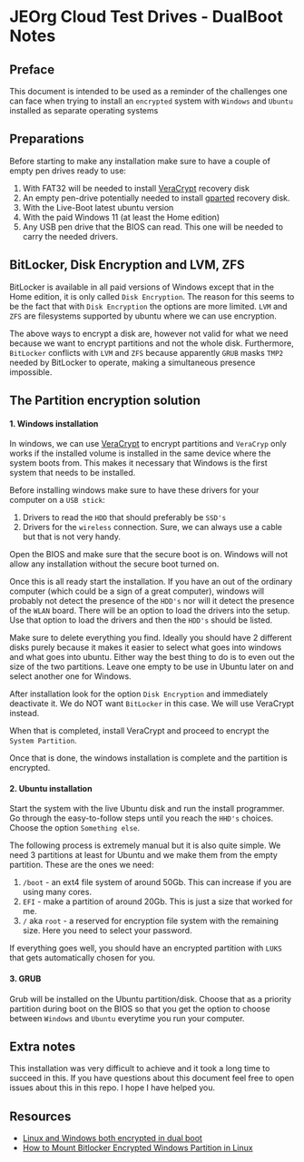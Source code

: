 # JEOrg Cloud Test Drives  - DualBoot Notes

## Preface

This document is intended to be used as a reminder of the challenges one can face when trying to install an `encrypted` system with `Windows` and `Ubuntu` installed as separate operating systems

## Preparations

Before starting to make any installation make sure to have a couple of empty pen drives ready to use:

1. With FAT32 will be needed to install [VeraCrypt](https://www.veracrypt.fr/code/VeraCrypt/) recovery disk
2. An empty pen-drive potentially needed to install [gparted](https://gparted.org/) recovery disk.
3. With the Live-Boot latest ubuntu version
4. With the paid Windows 11 (at least the Home edition)
5. Any USB pen drive that the BIOS can read. This one will be needed to carry the needed drivers.

## BitLocker, Disk Encryption and LVM, ZFS

BitLocker is available in all paid versions of Windows except that in the Home edition, it is only called `Disk Encryption`.
The reason for this seems to be the fact that with `Disk Encryption` the options are more limited. `LVM` and `ZFS` are filesystems supported by ubuntu where we can use encryption.

The above ways to encrypt a disk are, however not valid for what we need because we want to encrypt partitions and not the whole disk.
Furthermore, `BitLocker` conflicts with `LVM` and `ZFS` because apparently `GRUB` masks `TMP2` needed by BitLocker to operate, making a simultaneous presence impossible.

## The Partition encryption solution


#### 1. Windows installation

In windows, we can use [VeraCrypt](https://www.veracrypt.fr/code/VeraCrypt/) to encrypt partitions and `VeraCryp` only works if the installed volume is installed in the same device where the system boots from. This makes it necessary that Windows is the first system that needs to be installed.

Before installing windows make sure to have these drivers for your computer on a `USB stick`:
1. Drivers to read the `HDD` that should preferably be `SSD's`
2. Drivers for the `wireless` connection. Sure, we can always use a cable but that is not very handy.

Open the BIOS and make sure that the secure boot is on. Windows will not allow any installation without the secure boot turned on.

Once this is all ready start the installation. If you have an out of the ordinary computer (which could be a sign of a great computer), windows will probably not detect the presence of the `HDD's` nor will it detect the presence of the `WLAN` board.
There will be an option to load the drivers into the setup. Use that option to load the drivers and then the `HDD's` should be listed.

Make sure to delete everything you find. Ideally you should have 2 different disks purely because it makes it easier to select what goes into windows and what goes into ubuntu.
Either way the best thing to do is to even out the size of the two partitions. Leave one empty to be use in Ubuntu later on and select another one for Windows.

After installation look for the option `Disk Encryption` and immediately deactivate it. We do NOT want `BitLocker` in this case. We will use VeraCrypt instead.

When that is completed, install VeraCrypt and proceed to encrypt the `System Partition`.

Once that is done, the windows installation is complete and the partition is encrypted.

#### 2. Ubuntu installation

Start the system with the live Ubuntu disk and run the install programmer. Go through the easy-to-follow steps until you reach the `HHD's` choices.
Choose the option `Something else`.

The following process is extremely manual but it is also quite simple. We need 3 partitions at least for Ubuntu and we make them from the empty partition.
These are the ones we need:

1. `/boot` -  an ext4 file system of around 50Gb. This can increase if you are using many cores.
2. `EFI` - make a partition of around 20Gb. This is just a size that worked for me.
3. `/` aka `root` - a reserved for encryption file system with the remaining size. Here you need to select your password.

If everything goes well, you should have an encrypted partition with `LUKS` that gets automatically chosen for you.

#### 3. GRUB

Grub will be installed on the Ubuntu partition/disk. Choose that as a priority partition during boot on the BIOS so that you get the option to choose between `Windows` and `Ubuntu` everytime you run your computer.


## Extra notes

This installation was very difficult to achieve and it took a long time to succeed in this.
If you have questions about this document feel free to open issues about this in this repo.
I hope I have helped you.

## Resources

- [Linux and Windows both encrypted in dual boot](https://echo-bravo-fox.medium.com/linux-and-windows-encrypted-in-dual-boot-12329821367c)
- [How to Mount Bitlocker Encrypted Windows Partition in Linux](https://itsfoss.com/mount-encrypted-windows-partition-linux/https://itsfoss.com/mount-encrypted-windows-partition-linux/)

